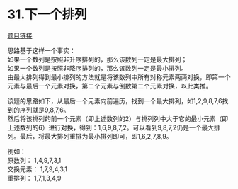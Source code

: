 # 31.下一个排列
[题目链接](https://leetcode-cn.com/problems/next-permutation/)

思路基于这样一个事实：  
如果一个数列是按照非升序排列的，那么该数列一定是最大排列；  
如果一个数列是按照非降序排列的，那么该数列一定是最小排列。  
由最大排列得到最小排列的方法就是将该数列中所有对称元素两两对换，即第一个元素与最后一个元素对换，第二个元素与倒数第二个元素对换，以此类推。  

该题的思路如下，从最后一个元素向前遍历，找到一个最大排列，如1,2,9,8,7,6找到的序列就是9,8,7,6。  
然后将该排列的前一个元素（即上述数列的2）与排列列中大于它的最小元素（即上述数列的6）进行对换，得到：1,6,9,8,7,2。可以看到9,8,7,2仍是一个最大排列。最后，将最大排列重排为最小排列即可，即1,6,2,7,8,9。  

例如：  
原数列：    1,4,9,7,3,1  
交换元素：  1,7,9,4,3,1  
重排列：    1,7,1,3,4,9
